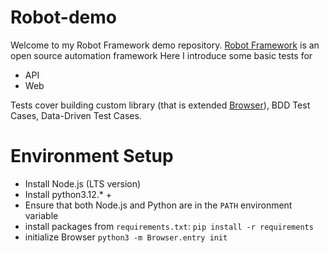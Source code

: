 # Robot-demo
Welcome to my Robot Framework demo repository.
[Robot Framework](https://robotframework.org/) is an open source automation framework
Here I introduce some basic tests for
* API
* Web

Tests cover building custom library (that is extended [Browser](https://robotframework-browser.org/)), BDD Test Cases, Data-Driven Test Cases.

# Environment Setup
* Install Node.js (LTS version)
* Install python3.12.* +
* Ensure that both Node.js and Python are in the ``PATH`` environment variable
* install packages from ``requirements.txt``: ``pip install -r requirements``
* initialize Browser ``python3 -m Browser.entry init``

